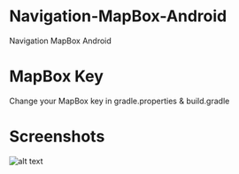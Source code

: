 # Navigation-MapBox-Android
Navigation MapBox Android

# MapBox Key
Change your MapBox key in gradle.properties & build.gradle

# Screenshots 

![alt text](https://github.com/orbitalsonic/Navigation-MapBox-Android/blob/master/Screenshots/Screenshots1.png?raw=true)
